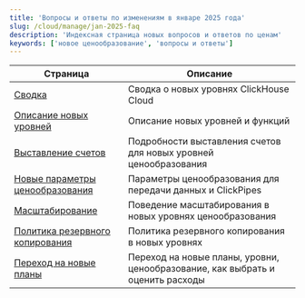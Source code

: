 ```yaml
---
title: 'Вопросы и ответы по изменениям в январе 2025 года'
slug: /cloud/manage/jan-2025-faq
description: 'Индексная страница новых вопросов и ответов по ценам'
keywords: ['новое ценообразование', 'вопросы и ответы']
---
```


<!-- 
Следующий оглавление сгенерировано автоматически с помощью https://github.com/ClickHouse/clickhouse-docs/blob/main/scripts/autogenerate-table-of-contents.sh
из полей YAML frontmatter: title, slug, description. Если вы нашли ошибку 
в оглавлении, пожалуйста, отредактируйте frontmatter файлов напрямую.
-->
| Страница | Описание |
|-----|-----|
| [Сводка](/docs/cloud/manage/jan-2025-faq/summary) | Сводка о новых уровнях ClickHouse Cloud |
| [Описание новых уровней](/docs/cloud/manage/jan-2025-faq/new-tiers) | Описание новых уровней и функций |
| [Выставление счетов](/docs/cloud/manage/jan-2025-faq/billing) | Подробности выставления счетов для новых уровней ценообразования |
| [Новые параметры ценообразования](/docs/cloud/manage/jan-2025-faq/pricing-dimensions) | Параметры ценообразования для передачи данных и ClickPipes |
| [Масштабирование](/docs/cloud/manage/jan-2025-faq/scaling) | Поведение масштабирования в новых уровнях ценообразования |
| [Политика резервного копирования](/docs/cloud/manage/jan-2025-faq/backup) | Политика резервного копирования в новых уровнях |
| [Переход на новые планы](/docs/cloud/manage/jan-2025-faq/plan-migrations) | Переход на новые планы, уровни, ценообразование, как выбрать и оценить расходы |

